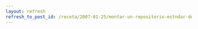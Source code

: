 ```yaml
---
layout: refresh
refresh_to_post_id: /receta/2007-01-25/montar-un-repositorio-estndar-de-paquetes-debian
---
```

